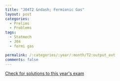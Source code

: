 ```yaml
---
title: "J04T2 &ndash; Fermionic Gas"
layout: post
categories:
  - Prelims
  - Problems
tags:
  - Statmech
  - J04
  - fermi gas

permalink: /:categories/:year/:month/T2:output_ext
comments: false
---
```

<object data="2004J2T.pdf" type="application/pdf" width="100%" height="500"></object>
<div class="message"><a href='https://princetonprelim.com/prelim/12/'>Check for solutions to this year's exam</a></div>